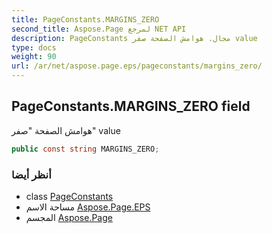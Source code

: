```yaml
---
title: PageConstants.MARGINS_ZERO
second_title: Aspose.Page لمرجع NET API
description: PageConstants مجال. هوامش الصفحة صفر value
type: docs
weight: 90
url: /ar/net/aspose.page.eps/pageconstants/margins_zero/
---
```

## PageConstants.MARGINS_ZERO field

هوامش الصفحة "صفر" value

```csharp
public const string MARGINS_ZERO;
```

### أنظر أيضا

* class [PageConstants](../)
* مساحة الاسم [Aspose.Page.EPS](../../pageconstants/)
* المجسم [Aspose.Page](../../../)


